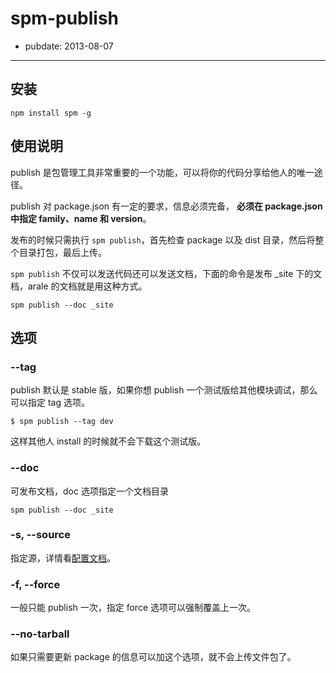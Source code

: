 # spm-publish

- pubdate: 2013-08-07

-----------

## 安装

```
npm install spm -g
```

## 使用说明

publish 是包管理工具非常重要的一个功能，可以将你的代码分享给他人的唯一途径。

publish 对 package.json 有一定的要求，信息必须完备， **必须在 package.json 中指定 family、name 和 version**。

发布的时候只需执行 `spm publish`，首先检查 package 以及 dist 目录，然后将整个目录打包，最后上传。

`spm publish` 不仅可以发送代码还可以发送文档，下面的命令是发布 _site 下的文档，arale 的文档就是用这种方式。

```
spm publish --doc _site
```

## 选项

### --tag

publish 默认是 stable 版，如果你想 publish 一个测试版给其他模块调试，那么可以指定 tag 选项。

```
$ spm publish --tag dev
```

这样其他人 install 的时候就不会下载这个测试版。

### --doc

可发布文档，doc 选项指定一个文档目录

```
spm publish --doc _site
```

### -s, --source

指定源，详情看[配置文档]()。

### -f, --force

一般只能 publish 一次，指定 force 选项可以强制覆盖上一次。

### --no-tarball

如果只需要更新 package 的信息可以加这个选项，就不会上传文件包了。

